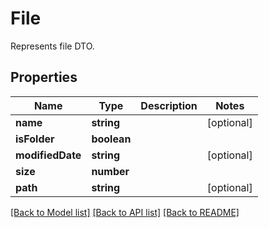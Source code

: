 # File
Represents file DTO.

## Properties
Name | Type | Description | Notes
------------ | ------------- | ------------- | -------------
**name** | **string** |  | [optional]
**isFolder** | **boolean** |  | 
**modifiedDate** | **string** |  | [optional]
**size** | **number** |  | 
**path** | **string** |  | [optional]

[[Back to Model list]](../README.md#documentation-for-models) [[Back to API list]](../README.md#documentation-for-api-endpoints) [[Back to README]](../README.md)

